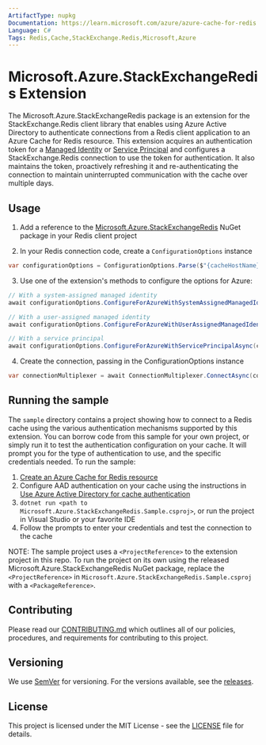 ```yaml
---
ArtifactType: nupkg
Documentation: https://learn.microsoft.com/azure/azure-cache-for-redis
Language: C#
Tags: Redis,Cache,StackExchange.Redis,Microsoft,Azure
---
```


# Microsoft.Azure.StackExchangeRedis Extension
The Microsoft.Azure.StackExchangeRedis package is an extension for the StackExchange.Redis client library that enables using Azure Active Directory to authenticate connections from a Redis client application to an Azure Cache for Redis resource. This extension acquires an authentication token for a [Managed Identity](https://learn.microsoft.com/azure/active-directory/managed-identities-azure-resources/overview) or [Service Principal](https://learn.microsoft.com/azure/active-directory/develop/app-objects-and-service-principals) and configures a StackExchange.Redis connection to use the token for authentication. It also maintains the token, proactively refreshing it and re-authenticating the connection to maintain uninterrupted communication with the cache over multiple days.

## Usage
1. Add a reference to the [Microsoft.Azure.StackExchangeRedis](https://www.nuget.org/packages/Microsoft.Azure.StackExchangeRedis) NuGet package in your Redis client project

2. In your Redis connection code, create a `ConfigurationOptions` instance
```csharp
var configurationOptions = ConfigurationOptions.Parse($"{cacheHostName}:6380");
```

3. Use one of the extension's methods to configure the options for Azure:
```csharp
// With a system-assigned managed identity
await configurationOptions.ConfigureForAzureWithSystemAssignedManagedIdentityAsync(principalId);

// With a user-assigned managed identity
await configurationOptions.ConfigureForAzureWithUserAssignedManagedIdentityAsync(managedIdentityClientId, principalId);

// With a service principal
await configurationOptions.ConfigureForAzureWithServicePrincipalAsync(clientId, principalId, tenantId, secret);
```

4. Create the connection, passing in the ConfigurationOptions instance
```csharp
var connectionMultiplexer = await ConnectionMultiplexer.ConnectAsync(configurationOptions);
```

## Running the sample
The `sample` directory contains a project showing how to connect to a Redis cache using the various authentication mechanisms supported by this extension. You can borrow code from this sample for your own project, or simply run it to test the authentication configuration on your cache. It will prompt you for the type of authentication to use, and the specific credentials needed. To run the sample: 
1. [Create an Azure Cache for Redis resource](https://learn.microsoft.com/azure/azure-cache-for-redis/quickstart-create-redis)
1. Configure AAD authentication on your cache using the instructions in [Use Azure Active Directory for cache authentication](https://learn.microsoft.com/azure/azure-cache-for-redis/cache-azure-active-directory-for-authentication)
1. `dotnet run <path to Microsoft.Azure.StackExchangeRedis.Sample.csproj>`, or run the project in Visual Studio or your favorite IDE
1. Follow the prompts to enter your credentials and test the connection to the cache

NOTE: The sample project uses a `<ProjectReference>` to the extension project in this repo. To run the project on its own using the released Microsoft.Azure.StackExchangeRedis NuGet package, replace the `<ProjectReference>` in `Microsoft.Azure.StackExchangeRedis.Sample.csproj` with a `<PackageReference>`.

## Contributing
Please read our [CONTRIBUTING.md](CONTRIBUTING.md) which outlines all of our policies, procedures, and requirements for contributing to this project.

## Versioning
We use [SemVer](https://semver.org/) for versioning. For the versions available, see the [releases](https://github.com/Azure/Microsoft.Azure.StackExchangeRedis/releases).

## License
This project is licensed under the MIT License - see the [LICENSE](LICENSE) file for details.

